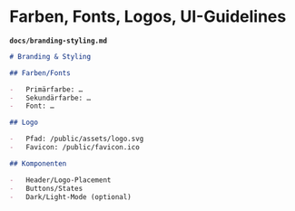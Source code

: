 # Farben, Fonts, Logos, UI-Guidelines

**`docs/branding-styling.md`**

```md
# Branding & Styling

## Farben/Fonts

-   Primärfarbe: …
-   Sekundärfarbe: …
-   Font: …

## Logo

-   Pfad: /public/assets/logo.svg
-   Favicon: /public/favicon.ico

## Komponenten

-   Header/Logo-Placement
-   Buttons/States
-   Dark/Light-Mode (optional)
```
